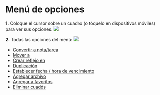 # Menú de opciones

<div className="display:flex;">

**1.** Coloque el cursor sobre un cuadro (o tóquelo en dispositivos móviles) para ver sus opciones.
<img src="https://res.cloudinary.com/deruwllkv/image/upload/v1697136784/Screen_Shot_2023-10-12_at_13.36.50.png" className="image-3"></img>

**2.** Todas las opciones del menú:
<img src="https://res.cloudinary.com/deruwllkv/image/upload/v1697136805/Screen_Shot_2023-10-12_at_13.38.46.png" className="image-3"></img>

</div>

- [Convertir a nota/tarea](./TaskAndNote.md)
- [Mover a](./Movement.md)
- [Crear reflejo en](./Reflections.md)
- [Duplicación](./Duplication.md)
- [Establecer fecha / hora de vencimiento](./Calendar.md)
- [Agregar archivo](./Files.md)
- [Agregar a favoritos](./Bookmarks.md)
- [Eliminar cuadds](./Deletion.md)